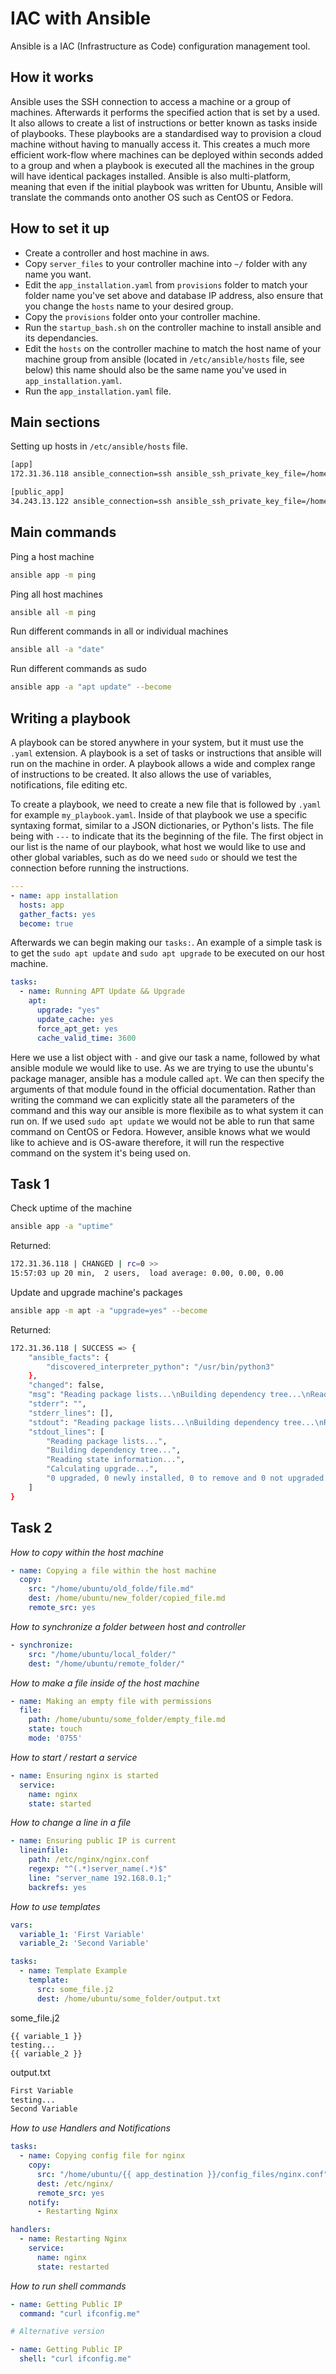 # IAC with Ansible

Ansible is a IAC (Infrastructure as Code) configuration management tool.

## How it works

Ansible uses the SSH connection to access a machine or a group of machines. Afterwards it performs the specified action that is set by a used. It also allows to create a list of instructions or better known as tasks inside of playbooks. These playbooks are a standardised way to provision a cloud machine without having to manually access it. This creates a much more efficient work-flow where machines can be deployed within seconds added to a group and when a playbook is executed all the machines in the group will have identical packages installed. Ansible is also multi-platform, meaning that even if the initial playbook was written for Ubuntu, Ansible will translate the commands onto another OS such as CentOS or Fedora.

## How to set it up

- Create a controller and host machine in aws.
- Copy `server_files` to your controller machine into `~/` folder with any name you want.
- Edit the `app_installation.yaml` from `provisions` folder to match your folder name you've set above and database IP address, also ensure that you change the `hosts` name to your desired group.
- Copy the `provisions` folder onto your controller machine.
- Run the `startup_bash.sh` on the controller machine to install ansible and its dependancies.
- Edit the `hosts` on the controller machine to match the host name of your machine group from ansible (located in `/etc/ansible/hosts` file, see below) this name should also be the same name you've used in `app_installation.yaml`.
- Run the `app_installation.yaml` file.

## Main sections

Setting up hosts in `/etc/ansible/hosts` file.

```bash
[app]
172.31.36.118 ansible_connection=ssh ansible_ssh_private_key_file=/home/ubuntu/.ssh/eng74hubertawskey.pem

[public_app]
34.243.13.122 ansible_connection=ssh ansible_ssh_private_key_file=/home/ubuntu/.ssh/eng74hubertawskey.pem
```

## Main commands

Ping a host machine

```bash
ansible app -m ping
```

Ping all host machines

```bash
ansible all -m ping
```

Run different commands in all or individual machines

```bash
ansible all -a "date"
```

Run different commands as sudo

```bash
ansible app -a "apt update" --become
```

## Writing a playbook

A playbook can be stored anywhere in your system, but it must use the `.yaml` extension. A playbook is a set of tasks or instructions that ansible will run on the machine in order. A playbook allows a wide and complex range of instructions to be created. It also allows the use of variables, notifications, file editing etc.
</br>

To create a playbook, we need to create a new file that is followed by `.yaml` for example `my_playbook.yaml`. Inside of that playbook we use a specific syntaxing format, similar to a JSON dictionaries, or Python's lists. The file being with `---` to indicate that its the beginning of the file. The first object in our list is the name of our playbook, what host we would like to use and other global variables, such as do we need `sudo` or should we test the connection before running the instructions.

```yaml
---
- name: app installation
  hosts: app
  gather_facts: yes
  become: true
```

Afterwards we can begin making our `tasks:`. An example of a simple task is to get the `sudo apt update` and `sudo apt upgrade` to be executed on our host machine.

```yaml
tasks:
  - name: Running APT Update && Upgrade
    apt:
      upgrade: "yes"
      update_cache: yes
      force_apt_get: yes
      cache_valid_time: 3600
```

Here we use a list object with `-` and give our task a name, followed by what ansible module we would like to use. As we are trying to use the ubuntu's package manager, ansible has a module called `apt`. We can then specify the arguments of that module found in the official documentation. Rather than writing the command we can explicitly state all the parameters of the command and this way our ansible is more flexibile as to what system it can run on. If we used `sudo apt update` we would not be able to run that same command on CentOS or Fedora. However, ansible knows what we would like to achieve and is OS-aware therefore, it will run the respective command on the system it's being used on.

## Task 1

Check uptime of the machine

```bash
ansible app -a "uptime"
```

Returned:

```bash
172.31.36.118 | CHANGED | rc=0 >>
15:57:03 up 20 min,  2 users,  load average: 0.00, 0.00, 0.00
```

Update and upgrade machine's packages

```bash
ansible app -m apt -a "upgrade=yes" --become
```

Returned:

```bash
172.31.36.118 | SUCCESS => {
    "ansible_facts": {
        "discovered_interpreter_python": "/usr/bin/python3"
    },
    "changed": false,
    "msg": "Reading package lists...\nBuilding dependency tree...\nReading state information...\nCalculating upgrade...\n0 upgraded, 0 newly installed, 0 to remove and 0 not upgraded.\n",
    "stderr": "",
    "stderr_lines": [],
    "stdout": "Reading package lists...\nBuilding dependency tree...\nReading state information...\nCalculating upgrade...\n0 upgraded, 0 newly installed, 0 to remove and 0 not upgraded.\n",
    "stdout_lines": [
        "Reading package lists...",
        "Building dependency tree...",
        "Reading state information...",
        "Calculating upgrade...",
        "0 upgraded, 0 newly installed, 0 to remove and 0 not upgraded."
    ]
}
```

## Task 2

*How to copy within the host machine*

```yaml
- name: Copying a file within the host machine
  copy:
    src: "/home/ubuntu/old_folde/file.md"
    dest: /home/ubuntu/new_folder/copied_file.md
    remote_src: yes
```

*How to synchronize a folder between host and controller*

```yaml
- synchronize:
    src: "/home/ubuntu/local_folder/"
    dest: "/home/ubuntu/remote_folder/"
```

*How to make a file inside of the host machine*

```yaml
- name: Making an empty file with permissions
  file:
    path: /home/ubuntu/some_folder/empty_file.md
    state: touch
    mode: '0755'
```

*How to start / restart a service*

```yaml
- name: Ensuring nginx is started
  service:
    name: nginx
    state: started
```

*How to change a line in a file*

```yaml
- name: Ensuring public IP is current
  lineinfile:
    path: /etc/nginx/nginx.conf
    regexp: "^(.*)server_name(.*)$"
    line: "server_name 192.168.0.1;"
    backrefs: yes
```

*How to use templates*

```yaml
vars:
  variable_1: 'First Variable'
  variable_2: 'Second Variable'

tasks:
  - name: Template Example
    template:
      src: some_file.j2
      dest: /home/ubuntu/some_folder/output.txt
```

some_file.j2

```j2
{{ variable_1 }}
testing...
{{ variable_2 }}
```

output.txt

```txt
First Variable
testing...
Second Variable
```

*How to use Handlers and Notifications*

```yaml
tasks:
  - name: Copying config file for nginx
    copy:
      src: "/home/ubuntu/{{ app_destination }}/config_files/nginx.conf"
      dest: /etc/nginx/
      remote_src: yes
    notify:
      - Restarting Nginx

handlers:
  - name: Restarting Nginx
    service:
      name: nginx
      state: restarted
```

*How to run shell commands*

```yaml
- name: Getting Public IP
  command: "curl ifconfig.me"

# Alternative version

- name: Getting Public IP
  shell: "curl ifconfig.me"
```